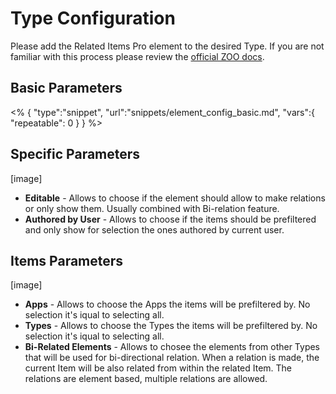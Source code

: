 # Type Configuration

Please add the Related Items Pro element to the desired Type. If you are not familiar with this process please review the [official ZOO docs](http://www.yootheme.com/zoo/documentation/advanced/extend-pre-build-types).

## Basic Parameters

<% {
	"type":"snippet", "url":"snippets/element_config_basic.md", "vars":{
		"repeatable": 0
	}
} %>

## Specific Parameters

[image]

- **Editable** - Allows to choose if the element should allow to make relations or only show them. Usually combined with Bi-relation feature.
- **Authored by User** - Allows to choose if the items should be prefiltered and only show for selection the ones authored by current user.

## Items Parameters

[image]

- **Apps** - Allows to choose the Apps the items will be prefiltered by. No selection it's iqual to selecting all. 
- **Types** - Allows to choose the Types the items will be prefiltered by. No selection it's iqual to selecting all. 
- **Bi-Related Elements** - Allows to chosee the elements from other Types that will be used for bi-directional relation. When a relation is made, the current Item will be also related from within the related Item. The relations are element based, multiple relations are allowed.